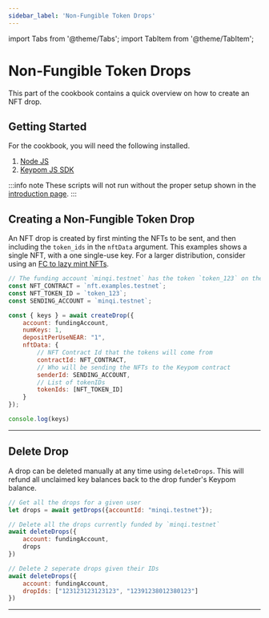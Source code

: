 ```yaml
---
sidebar_label: 'Non-Fungible Token Drops'
---
```

import Tabs from '@theme/Tabs';
import TabItem from '@theme/TabItem';

# Non-Fungible Token Drops
This part of the cookbook contains a quick overview on how to create an NFT drop.
## Getting Started
For the cookbook, you will need the following installed. 
1. [Node JS](https://docs.npmjs.com/downloading-and-installing-node-js-and-npm)  
2. [Keypom JS SDK](https://github.com/keypom/keypom-js#getting-started)


:::info note
These scripts will not run without the proper setup shown in the [introduction page](../welcome.md#connection-to-near-and-initializing-the-sdk).
:::

## Creating a Non-Fungible Token Drop
An NFT drop is created by first minting the NFTs to be sent, and then including the `token_ids` in the `nftData` argument. This examples shows a single NFT, with a one single-use key. For a larger distribution, consider using an [FC to lazy mint NFTs](fc.md#attaching-nfts-to-your-fc-drop).

<Tabs>
<TabItem value="SDK" label="🔑 Keypom SDK">

```js
// The funding account `minqi.testnet` has the token `token_123` on the contract `nft.examples.testnet`
const NFT_CONTRACT = `nft.examples.testnet`;
const NFT_TOKEN_ID = `token_123`;
const SENDING_ACCOUNT = `minqi.testnet`;

const { keys } = await createDrop({
    account: fundingAccount,
    numKeys: 1,
    depositPerUseNEAR: "1",
    nftData: {
        // NFT Contract Id that the tokens will come from
        contractId: NFT_CONTRACT,
        // Who will be sending the NFTs to the Keypom contract
        senderId: SENDING_ACCOUNT,
        // List of tokenIDs
        tokenIds: [NFT_TOKEN_ID]
    }
});

console.log(keys)
```

</TabItem>

</Tabs>

___

## Delete Drop
A drop can be deleted manually at any time using `deleteDrops`. This will refund all unclaimed key balances back to the drop funder's Keypom balance. 

<Tabs>
<TabItem value="SDK" label="🔑 Keypom SDK">

```js
// Get all the drops for a given user
let drops = await getDrops({accountId: "minqi.testnet"});

// Delete all the drops currently funded by `minqi.testnet`
await deleteDrops({
    account: fundingAccount,
    drops
})

// Delete 2 seperate drops given their IDs
await deleteDrops({
    account: fundingAccount,
    dropIds: ["123123123123123", "12391238012380123"]
})
```

</TabItem>

</Tabs>

___
